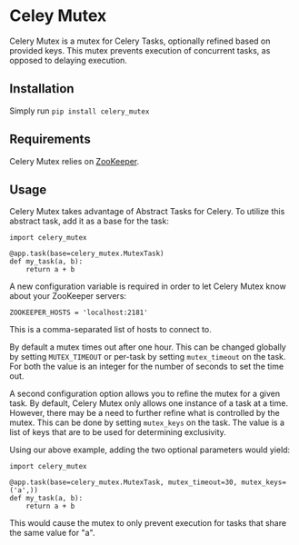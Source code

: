 Celey Mutex
===========

Celery Mutex is a mutex for Celery Tasks, optionally refined based on provided
keys. This mutex prevents execution of concurrent tasks, as opposed to delaying
execution.


Installation
------------

Simply run `pip install celery_mutex`


Requirements
------------

Celery Mutex relies on [ZooKeeper](http://zookeeper.apache.org/).


Usage
-----

Celery Mutex takes advantage of Abstract Tasks for Celery. To utilize this
abstract task, add it as a base for the task:

    import celery_mutex

    @app.task(base=celery_mutex.MutexTask)
    def my_task(a, b):
        return a + b

A new configuration variable is required in order to let Celery Mutex know
about your ZooKeeper servers:

    ZOOKEEPER_HOSTS = 'localhost:2181'

This is a comma-separated list of hosts to connect to.

By default a mutex times out after one hour. This can be changed globally by
setting `MUTEX_TIMEOUT` or per-task by setting `mutex_timeout` on the task. For
both the value is an integer for the number of seconds to set the time out.

A second configuration option allows you to refine the mutex for a given task.
By default, Celery Mutex only allows one instance of a task at a time. However,
there may be a need to further refine what is controlled by the mutex. This can
be done by setting `mutex_keys` on the task. The value is a list of keys that
are to be used for determining exclusivity.

Using our above example, adding the two optional parameters would yield:

    import celery_mutex

    @app.task(base=celery_mutex.MutexTask, mutex_timeout=30, mutex_keys=('a',))
    def my_task(a, b):
        return a + b

This would cause the mutex to only prevent execution for tasks that share the
same value for "a".
